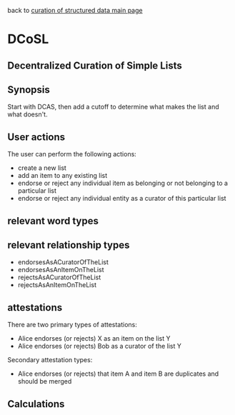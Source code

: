 back to [curation of structured data main page](https://github.com/wds4/tapestry-protocol/blob/main/tips/structuredData/README.md)

DCoSL
=====
Decentralized Curation of Simple Lists
-----

## Synopsis

Start with DCAS, then add a cutoff to determine what makes the list and what doesn't.

## User actions

The user can perform the following actions:
- create a new list
- add an item to any existing list
- endorse or reject any individual item as belonging or not belonging to a particular list
- endorse or reject any individual entity as a curator of this particular list

## relevant word types

## relevant relationship types
- endorsesAsACuratorOfTheList
- endorsesAsAnItemOnTheList
- rejectsAsACuratorOfTheList
- rejectsAsAnItemOnTheList

## attestations

There are two primary types of attestations:
- Alice endorses (or rejects) X as an item on the list Y
- Alice endorses (or rejects) Bob as a curator of the list Y

Secondary attestation types:
- Alice endorses (or rejects) that item A and item B are duplicates and should be merged

## Calculations

